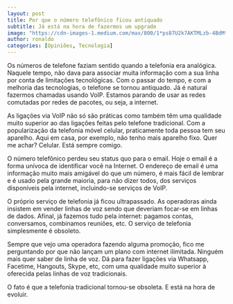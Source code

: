 ```yaml
---
layout: post
title: Por que o número telefônico ficou antiquado
subtitle: Já está na hora de fazermos um upgrade
image: "https://cdn-images-1.medium.com/max/800/1*ps87U2k7AKTMLzb-4BdMtw.jpeg"
author: ronaldo
categories: [Opiniões, Tecnologia]
---
```


Os números de telefone faziam sentido quando a telefonia era analógica. Naquele
tempo, não dava para associar muita informação com a sua linha por conta de
limitações tecnológicas. Com o passar do tempo, e com a melhoria das
tecnologias, o telefone se tornou antiquado. Já é natural fazermos chamadas
usando VoIP. Estamos parando de usar as redes comutadas por redes de pacotes, ou
seja, a internet.

As ligações via VoIP não só são práticas como também têm uma qualidade muito
superior ao das ligações feitas pelo telefone tradicional. Com a popularização
da telefonia móvel celular, praticamente toda pessoa tem seu aparelho. Aqui em
casa, por exemplo, não tenho mais aparelho fixo. Quer me achar? Celular. Está
sempre comigo.

O número telefônico perdeu seu status quo para o email. Hoje o email é a forma
unívoca de identificar você na Internet. O endereço de email é uma informação
muito mais amigável do que um número, é mais fácil de lembrar e é usado pela
grande maioria, para não dizer todos, dos serviços disponíveis pela internet,
incluindo-se serviços de VoIP.

O próprio serviço de telefonia já ficou ultrapassado. As operadoras ainda
insistem em vender linhas de voz sendo que deveriam focar-se em linhas de dados.
Afinal, já fazemos tudo pela internet: pagamos contas, conversamos, combinamos
reuniões, etc. O serviço de telefonia simplesmente é obsoleto.

Sempre que vejo uma operadora fazendo alguma promoção, fico me perguntando por
que não lançam um plano com internet ilimitada. Ninguém mais quer saber de linha
de voz. Dá para fazer ligações via Whatsapp, Facetime, Hangouts, Skype, etc, com
uma qualidade muito superior à oferecida pelas linhas de voz tradicionais.

O fato é que a telefonia tradicional tornou-se obsoleta. E está na hora de
evoluir.
